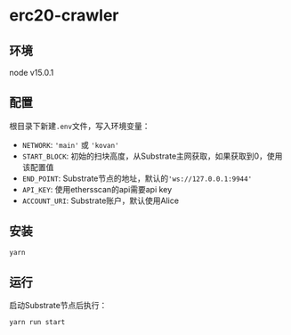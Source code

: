 # erc20-crawler

## 环境
node v15.0.1

## 配置
根目录下新建`.env`文件，写入环境变量：
* `NETWORK`: `'main'` 或 `'kovan'`
* `START_BLOCK`: 初始的扫块高度，从Substrate主网获取，如果获取到0，使用该配置值
* `END_POINT`: Substrate节点的地址，默认的`'ws://127.0.0.1:9944'`
* `API_KEY`: 使用ethersscan的api需要api key
* `ACCOUNT_URI`: Substrate账户，默认使用Alice

## 安装
```bash
yarn
```

## 运行
启动Substrate节点后执行：
```bash
yarn run start
```

